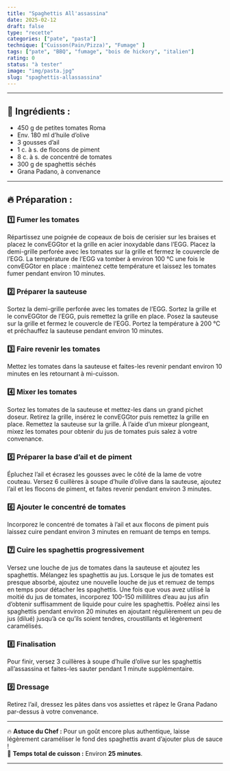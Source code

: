 ```yaml
---
title: "Spaghettis All'assassina"
date: 2025-02-12
draft: false
type: "recette"
categories: ["pate", "pasta"]
technique: ["Cuisson(Pain/Pizza)", "Fumage" ]
tags: ["pate", "BBQ", "fumage", "bois de hickory", "italien"]
rating: 0
status: "à tester"
image: "img/pasta.jpg"
slug: "spaghettis-allassassina"
---
```

---
## 🛒 Ingrédients :

- 450 g de petites tomates Roma
- Env. 180 ml d’huile d’olive
- 3 gousses d’ail
- 1 c. à s. de flocons de piment
- 8 c. à s. de concentré de tomates
- 300 g de spaghettis séchés
- Grana Padano, à convenance


---

## 🔥 Préparation :
### 1️⃣ **Fumer les tomates**
Répartissez une poignée de copeaux de bois de cerisier sur les braises et placez le convEGGtor et la grille en acier inoxydable dans l’EGG. Placez la demi-grille perforée avec les tomates sur la grille et fermez le couvercle de l’EGG. La température de l’EGG va tomber à environ 100 °C une fois le convEGGtor en place : maintenez cette température et laissez les tomates fumer pendant environ 10 minutes.

### 2️⃣ **Préparer la sauteuse**
Sortez la demi-grille perforée avec les tomates de l’EGG. Sortez la grille et le convEGGtor de l’EGG, puis remettez la grille en place. Posez la sauteuse sur la grille et fermez le couvercle de l’EGG. Portez la température à 200 °C et préchauffez la sauteuse pendant environ 10 minutes.

### 3️⃣ **Faire revenir les tomates**
Mettez les tomates dans la sauteuse et faites-les revenir pendant environ 10 minutes en les retournant à mi-cuisson.

### 4️⃣ **Mixer les tomates**
Sortez les tomates de la sauteuse et mettez-les dans un grand pichet doseur. Retirez la grille, insérez le convEGGtor puis remettez la grille en place. Remettez la sauteuse sur la grille. À l’aide d’un mixeur plongeant, mixez les tomates pour obtenir du jus de tomates puis salez à votre convenance.

### 5️⃣ **Préparer la base d’ail et de piment**
Épluchez l’ail et écrasez les gousses avec le côté de la lame de votre couteau. Versez 6 cuillères à soupe d’huile d’olive dans la sauteuse, ajoutez l’ail et les flocons de piment, et faites revenir pendant environ 3 minutes.

### 6️⃣ **Ajouter le concentré de tomates**
Incorporez le concentré de tomates à l’ail et aux flocons de piment puis laissez cuire pendant environ 3 minutes en remuant de temps en temps.

### 7️⃣ **Cuire les spaghettis progressivement**
Versez une louche de jus de tomates dans la sauteuse et ajoutez les spaghettis. Mélangez les spaghettis au jus. Lorsque le jus de tomates est presque absorbé, ajoutez une nouvelle louche de jus et remuez de temps en temps pour détacher les spaghettis. Une fois que vous avez utilisé la moitié du jus de tomates, incorporez 100-150 millilitres d’eau au jus afin d’obtenir suffisamment de liquide pour cuire les spaghettis. Poêlez ainsi les spaghettis pendant environ 20 minutes en ajoutant régulièrement un peu de jus (dilué) jusqu’à ce qu’ils soient tendres, croustillants et légèrement caramélisés.

### 8️⃣ **Finalisation**
Pour finir, versez 3 cuillères à soupe d’huile d’olive sur les spaghettis all’assassina et faites-les sauter pendant 1 minute supplémentaire.

### 9️⃣ **Dressage**
Retirez l’ail, dressez les pâtes dans vos assiettes et râpez le Grana Padano par-dessus à votre convenance.

---

🔥 **Astuce du Chef :** Pour un goût encore plus authentique, laisse légèrement caraméliser le fond des spaghettis avant d’ajouter plus de sauce !  
🚀 **Temps total de cuisson :** Environ **25 minutes**.  

---
